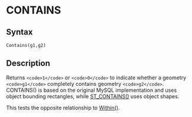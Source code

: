 
# CONTAINS

## Syntax


```
Contains(g1,g2)
```

## Description


Returns `<code>1</code>` or `<code>0</code>` to indicate whether a geometry `<code>g1</code>` completely contains geometry `<code>g2</code>`. CONTAINS() is based on the original MySQL implementation and uses object bounding rectangles, while [ST_CONTAINS()](st-contains.md) uses object shapes.


This tests the opposite relationship to [Within()](within.md).

